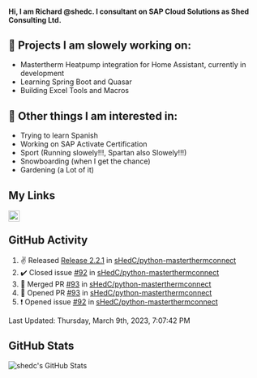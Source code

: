 #### Hi, I am Richard @shedc. I consultant on SAP Cloud Solutions as Shed Consulting Ltd.

## 👋 Projects I am slowely working on:
- Mastertherm Heatpump integration for Home Assistant, currently in development
- Learning Spring Boot and Quasar
- Building Excel Tools and Macros

## 👀 Other things I am interested in:
- Trying to learn Spanish
- Working on SAP Activate Certification
- Sport (Running slowely!!!, Spartan also Slowely!!!)
- Snowboarding (when I get the chance)
- Gardening (a Lot of it)

## My Links
[<img align="left" alt="shedc | LinkedIn" width="22px" src="https://cdn.jsdelivr.net/npm/simple-icons@v3/icons/linkedin.svg" />][linkedin]

<br/>

## GitHub Activity
<!--RECENT_ACTIVITY:start-->
1. ✌️ Released [Release 2.2.1](https://github.com/sHedC/python-masterthermconnect/releases/tag/2.2.1) in [sHedC/python-masterthermconnect](https://github.com/sHedC/python-masterthermconnect)
2. ✔️ Closed issue [#92](https://github.com/sHedC/python-masterthermconnect/issues/92) in [sHedC/python-masterthermconnect](https://github.com/sHedC/python-masterthermconnect)
3. 🎉 Merged PR [#93](https://github.com/sHedC/python-masterthermconnect/pull/93) in [sHedC/python-masterthermconnect](https://github.com/sHedC/python-masterthermconnect)
4. 💪 Opened PR [#93](https://github.com/sHedC/python-masterthermconnect/pull/93) in [sHedC/python-masterthermconnect](https://github.com/sHedC/python-masterthermconnect)
5. ❗️ Opened issue [#92](https://github.com/sHedC/python-masterthermconnect/issues/92) in [sHedC/python-masterthermconnect](https://github.com/sHedC/python-masterthermconnect)
<!--RECENT_ACTIVITY:end-->
<!--RECENT_ACTIVITY:last_update-->
Last Updated: Thursday, March 9th, 2023, 7:07:42 PM
<!--RECENT_ACTIVITY:last_update_end-->

## GitHub Stats
<img align="left" alt="shedc's GitHub Stats" src="https://github-readme-stats.vercel.app/api?username=shedc&show_icons=true&hide_title=true" />

[linkedin]: https://www.linkedin.com/in/richard-holmes-3314251/
